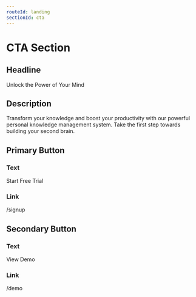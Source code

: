 ```yaml
---
routeId: landing
sectionId: cta
---
```

# CTA Section

## Headline

Unlock the Power of Your Mind

## Description

Transform your knowledge and boost your productivity with our powerful personal knowledge management system. Take the first step towards building your second brain.

## Primary Button

### Text

Start Free Trial

### Link

/signup

## Secondary Button

### Text

View Demo

### Link

/demo

